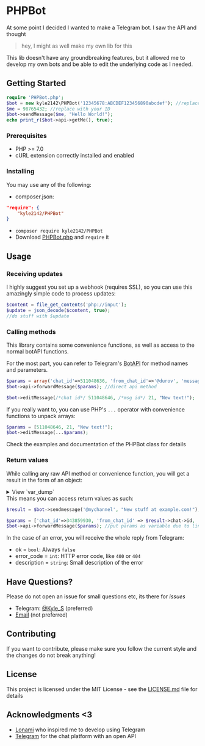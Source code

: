 # PHPBot

At some point I decided I wanted to make a Telegram bot.
I saw the API and thought 
> hey, I might as well make my own lib for this

This lib doesn't have any groundbreaking features, but it allowed me to develop my own bots and be able to edit the underlying code as I needed.

## Getting Started

```php
require 'PHPBot.php';
$bot = new kyle2142\PHPBot('12345678:ABCDEF123456890abcdef'); //replace with your token
$me = 98765432; //replace with your ID
$bot->sendMessage($me, "Hello World!");
echo print_r($bot->api->getMe(), true);
```

### Prerequisites

* PHP \>= 7.0
* cURL extension correctly installed and enabled

### Installing
You may use any of the following:

* composer.json:
```json
"require": {
    "kyle2142/PHPBot"
}
```
* `composer require kyle2142/PHPBot`
* Download [PHPBot.php](https://raw.githubusercontent.com/Kyle2142/PHPBot/master/PHPBot.php) and `require` it

## Usage

### Receiving updates

I highly suggest you set up a webhook (requires SSL), so you can use this amazingly simple code to process updates:

```php
$content = file_get_contents('php://input');
$update = json_decode($content, true);
//do stuff with $update
```

### Calling methods

This library contains some convenience functions, as well as access to the normal botAPI functions.

For the most part, you can refer to Telegram's [BotAPI](https://core.telegram.org/bots/api) for method names and parameters.

```php
$params = array('chat_id'=>511048636, 'from_chat_id'=>'@durov', 'message_id'=>79);
$bot->api->forwardMessage($params); //direct api method

$bot->editMessage(/*chat id*/ 511048646, /*msg id*/ 21, "New text!");
```

If you really want to, you can use PHP's `...` operator with convenience functions to unpack arrays:

```php
$params = [511048646, 21, "New text!"];
$bot->editMessage(...$params);
```

Check the examples and documentation of the PHPBot class for details

### Return values

While calling any raw API method or convenience function, you will get a result in the form of an object:
<details><summary>View `var_dump`</summary><p>
    
```php
php > var_dump($bot->editMessage(343859930, 172, "New text!"));

object(stdClass)#3 (2) {
  ["ok"]=>
  bool(true)
  ["result"]=>
  object(stdClass)#4 (6) {
    ["message_id"]=>
    int(172)
    ["from"]=>
    object(stdClass)#5 (4) {
      ["id"]=>
      int(511048636)
      ["is_bot"]=>
      bool(true)
      ["first_name"]=>
      string(15) "Kyle's test bot"
      ["username"]=>
      string(14) "kyle_s_testbot"
    }
    ["chat"]=>
    object(stdClass)#6 (4) {
      ["id"]=>
      int(343859930)
      ["first_name"]=>
      string(4) "Kyle"
      ["username"]=>
      string(6) "Kyle_S"
      ["type"]=>
      string(7) "private"
    }
    ["date"]=>
    int(1528881693)
    ["edit_date"]=>
    int(1528881742)
    ["text"]=>
    string(9) "New text!"
  }
}
```
</p></details>
This means you can access return values as such:

```php
$result = $bot->sendmessage('@mychannel', "New stuff at example.com!");

$params = ['chat_id'=>343859930, 'from_chat_id' => $result->chat->id, 'message_id' => $result->message_id];
$bot->api->forwardMessage($params); //put params as variable due to line length
```

In the case of an error, you will receive the whole reply from Telegram:
* ok = `bool`:  Always `false`
* error_code = `int`:   HTTP error code, like `400` or `404`
* description = `string`:   Small description of the error

## Have Questions?
Please do not open an issue for small questions etc, its there for *issues*

* Telegram: [@Kyle_S](https://t.me/kyle_s) (preferred)
* [Email](mailto:kyle-2142@outlook.com) (not preferred)

## Contributing

If you want to contribute, please make sure you follow the current style and the changes do not break anything!

## License

This project is licensed under the MIT License - see the [LICENSE.md](LICENSE.md) file for details

## Acknowledgments <3

* [Lonami](https://github.com/LonamiWebs) who inspired me to develop using Telegram
* [Telegram](https://telegram.org) for the chat platform with an open API

